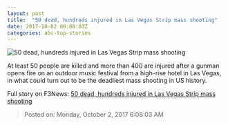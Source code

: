 ```yaml
---
layout: post
title:  "50 dead, hundreds injured in Las Vegas Strip mass shooting"
date: 2017-10-02 06:08:03Z
categories: abc-top-stories
---
```


![50 dead, hundreds injured in Las Vegas Strip mass shooting](http://www.abc.net.au/news/image/9008608-1x1-700x700.jpg)

At least 50 people are killed and more than 400 are injured after a gunman opens fire on an outdoor music festival from a high-rise hotel in Las Vegas, in what could turn out to be the deadliest mass shooting in US history.


Full story on F3News: [50 dead, hundreds injured in Las Vegas Strip mass shooting](http://www.f3nws.com/n/mzQyaE)

> Posted on: Monday, October 2, 2017 6:08:03 AM
